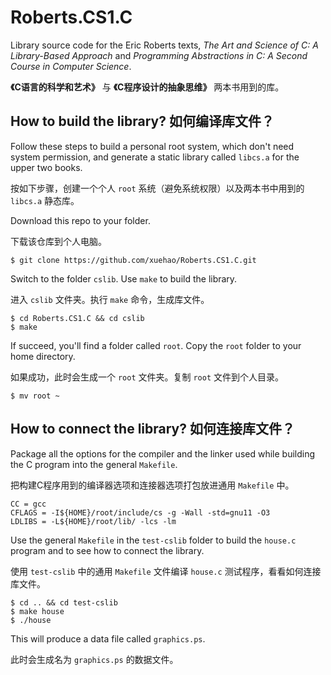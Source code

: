 # Roberts.CS1.C

Library source code for the Eric Roberts texts, *The Art and Science of C: A Library-Based Approach* and *Programming Abstractions in C: A Second Course in Computer Science*.

**《C语言的科学和艺术》** 与 **《C程序设计的抽象思维》** 两本书用到的库。

## How to build the library? 如何编译库文件？

Follow these steps to build a personal root system, which don't need system permission, and generate a static library called `libcs.a` for the upper two books.

按如下步骤，创建一个个人 `root` 系统（避免系统权限）以及两本书中用到的 `libcs.a` 静态库。

Download this repo to your folder.

下载该仓库到个人电脑。

```shell
$ git clone https://github.com/xuehao/Roberts.CS1.C.git
```

Switch to the folder `cslib`. Use `make` to build the library.

进入 `cslib` 文件夹。执行 `make` 命令，生成库文件。

```shell
$ cd Roberts.CS1.C && cd cslib
$ make
```

If succeed, you'll find a folder called `root`. Copy the `root` folder to your home directory.

如果成功，此时会生成一个 `root` 文件夹。复制 `root` 文件到个人目录。

```shell
$ mv root ~
```

## How to connect the library? 如何连接库文件？

Package all the options for the compiler and the linker used while building the C program into the general `Makefile`.

把构建C程序用到的编译器选项和连接器选项打包放进通用 `Makefile` 中。

```
CC = gcc
CFLAGS = -I${HOME}/root/include/cs -g -Wall -std=gnu11 -O3
LDLIBS = -L${HOME}/root/lib/ -lcs -lm
```

Use the general `Makefile` in the `test-cslib` folder to build the `house.c` program and to see how to connect the library.

使用 `test-cslib` 中的通用 `Makefile` 文件编译 `house.c` 测试程序，看看如何连接库文件。

```shell
$ cd .. && cd test-cslib
$ make house
$ ./house
```

This will produce a data file called `graphics.ps`.

此时会生成名为 `graphics.ps` 的数据文件。
